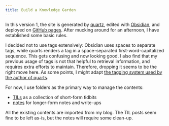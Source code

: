 ```yaml
---
title: Build a Knowledge Garden
---
```


In this version 1, the site is generated by [quartz](https://github.com/jackyzha0/quartz), edited with [Obsidian](https://obsidian.md/), and deployed on [GitHub pages](https://ziyunli.github.io/quartz/). After mucking around for an afternoon, I have established some basic rules.

I decided not to use tags extensively: Obsidian uses spaces to separate tags, while quarts renders a tag in a space-separated first-word-capitalized sequence. This gets confusing and now looking good. I also find that my previous usage of tags is not that helpful to retrieval information, and requires extra efforts to maintain. Therefore, dropping it seems to be the right move here. As some points, I might adapt [the tagging system used by the author of quarts](https://jzhao.xyz/tags/). 

For now, I use folders as the primary way to manage the contents:
- [TILs](/TILs) as a collection of short-form tidbits
- [notes](/notes) for longer-form notes and write-ups

All the existing contents are imported from my blog. The TIL posts seem fine to be left as-is, but the notes will require some clean-up. 
